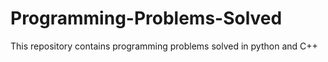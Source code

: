# Programming-Problems-Solved
This repository contains programming problems solved in python and C++ 
